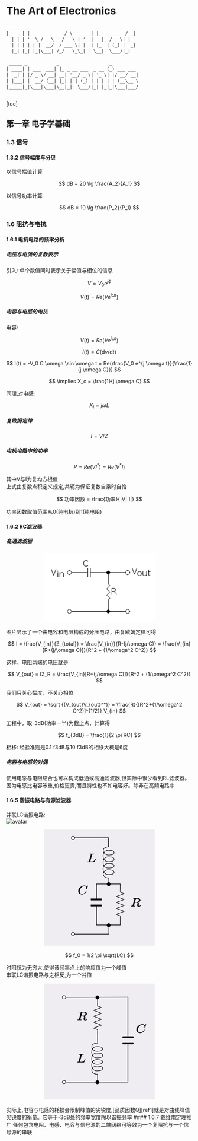 # The Art of Electronics
```
 _____ _               _         _            __ 
|_   _| |__   ___     / \   _ __| |_    ___  / _|
  | | | '_ \ / _ \   / _ \ | '__| __|  / _ \| |_ 
  | | | | | |  __/  / ___ \| |  | |_  | (_) |  _|
  |_| |_| |_|\___| /_/   \_\_|   \__|  \___/|_|  
                                                 
 _____ _           _                   _          
| ____| | ___  ___| |_ _ __ ___  _ __ (_) ___ ___ 
|  _| | |/ _ \/ __| __| '__/ _ \| '_ \| |/ __/ __|
| |___| |  __/ (__| |_| | | (_) | | | | | (__\__ \
|_____|_|\___|\___|\__|_|  \___/|_| |_|_|\___|___/
                                                  
```
[toc]
## 第一章 电子学基础
### 1.3 信号
#### 1.3.2 信号幅度与分贝
以信号幅值计算  

$$
dB = 20 \lg \frac{A_2}{A_1}
$$

以信号功率计算  

$$
dB = 10 \lg \frac{P_2}{P_1}
$$

### 1.6 阻抗与电抗
#### 1.6.1 电抗电路的频率分析
##### 电压与电流的复数表示
引入: 单个数值同时表示关于幅值与相位的信息   

$$
V = V_0 e^{j \phi}
$$

$$
V(t) = Re(Ve^{j \omega t})
$$

##### 电容与电感的电抗
电容:  

$$
V(t) = Re(Ve^{j \omega t})
$$

$$
I(t) = C(\mathrm d v / \mathrm d t)
$$

$$
I(t) = -V_0 C \omega \sin \omega t = Re(\frac{V_0 e^{j \omega t}}{\frac{1}{j \omega C}})
$$

$$
\implies X_c = \frac{1}{j \omega C}
$$

同理,对电感:  

$$
X_l = j \omega L
$$

##### 复欧姆定律

$$
I = V / Z
$$

##### 电抗电路中的功率

$$
P = Re(VI^*) = Re(V^* I)
$$

其中V与I为复均方根值  
上式由复数点积定义规定,共轭为保证复数自乘时自恰  

$$
功率因数 = \frac{功率}{|V||I|}
$$

功率因数取值范围从0(纯电抗)到1(纯电阻)
#### 1.6.2 RC滤波器
##### 高通滤波器
<p style="text-align: center;"><img src="./img/High_pass_filter.png" width=300/></p>  
图片显示了一个由电容和电阻构成的分压电路，由复欧姆定律可得  

$$
I = \frac{V_{in}}{Z_{total}} = \frac{V_{in}}{R-(j/\omega C)} = \frac{V_{in}[R+(j/\omega C)]}{R^2 + (1/\omega^2 C^2)}
$$

这样，电阻两端的电压就是  

$$
V_{out} = IZ_R = \frac{V_{in}[R+(j/\omega C)]}{R^2 + (1/\omega^2 C^2)}
$$

我们只关心幅度，不关心相位  

$$
V_{out} = \sqrt {(V_{out}V_{out}^*)} = \frac{R}{[R^2+(1/\omega^2 C^2)]^{1/2}} V_{in}
$$

工程中，取-3dB(功率一半)为截止点，计算得

$$
f_{3dB} = \frac{1}{2 \pi RC}
$$

相移: 经验准则是0.1 f3dB与10 f3dB的相移大概是6度
##### 电容与电感的对偶
使用电感与电阻结合也可以构成低通或高通滤波器,但实际中很少看到RL滤波器。因为电感比电容笨重,价格更贵,而且特性也不如电容好。除非在高频电路中
#### 1.6.5 谐振电路与有源滤波器
并联LC谐振电路:  
![avatar](p_LC)
<p style="text-align: center;"><img src="./img/1024px-L_series_RC_parallel.svg.png" width=300/></p>  

$$
f_0 = 1/2 \pi \sqrt{LC}
$$

时阻抗为无穷大,使得该频率点上的响应值为一个峰值  
串联LC谐振电路与之相反,为一个谷值  
<p style="text-align: center;"><img src="./img/800px-RL_series_C_parallel.svg.png" width=300/></p>  
实际上,电容与电感的耗损会限制峰值的尖锐度,[品质因数Q][ref1]就是对曲线峰值尖锐度的衡量。它等于-3dB处的频率宽度除以谐振频率  
#### 1.6.7 戴维南定理推广
任何包含电阻、电感、电容与信号源的二端网络可等效为一个复阻抗与一个信号源的串联  


[ref1]: https://zh.wikipedia.org/wiki/%E5%93%81%E8%B3%AA%E5%9B%A0%E5%AD%90
